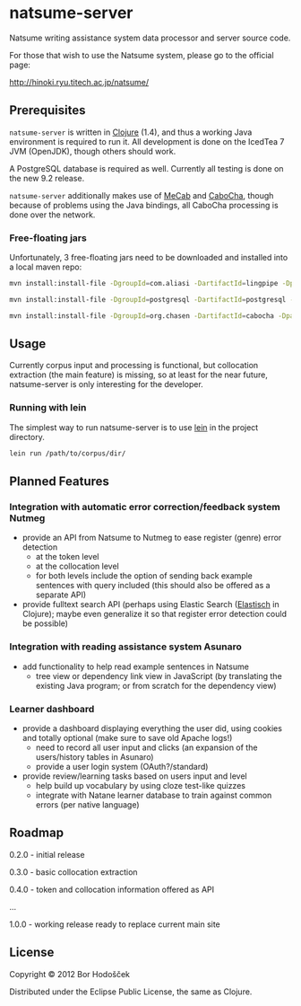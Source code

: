 # natsume-server

Natsume writing assistance system data processor and server source code.

For those that wish to use the Natsume system, please go to the official page:

<http://hinoki.ryu.titech.ac.jp/natsume/>

## Prerequisites

`natsume-server` is written in [Clojure](http://clojure.org/) (1.4), and thus a working Java environment is required to run it.
All development is done on the IcedTea 7 JVM (OpenJDK), though others should work.

A PostgreSQL database is required as well.
Currently all testing is done on the new 9.2 release.

`natsume-server` additionally makes use of [MeCab](http://code.google.com/p/mecab/) and [CaboCha](https://code.google.com/p/cabocha/), though because of problems using the Java bindings, all CaboCha processing is done over the network.

### Free-floating jars

Unfortunately, 3 free-floating jars need to be downloaded and installed into a local maven repo:

```bash
mvn install:install-file -DgroupId=com.aliasi -DartifactId=lingpipe -Dpackaging=jar -Dversion=4.1.0 -Dfile=lingpipe-4.1.0.jar -DgeneratePom=true
```

```bash
mvn install:install-file -DgroupId=postgresql -DartifactId=postgresql -Dpackaging=jar -Dversion=9.2-1002.jdbc4 -Dfile=postgresql-9.2-1002.jdbc4.jar -DgeneratePom=true
```

```bash
mvn install:install-file -DgroupId=org.chasen -DartifactId=cabocha -Dpackaging=jar -Dversion=0.66 -Dfile=/usr/share/java/cabocha/CaboCha.jar -DgeneratePom=true
```

## Usage

Currently corpus input and processing is functional, but collocation extraction (the main feature) is missing, so at least for the near future, natsume-server is only interesting for the developer.

### Running with lein

The simplest way to run natsume-server is to use [lein](https://github.com/technomancy/leiningen) in the project directory.

```bash
lein run /path/to/corpus/dir/
```

## Planned Features

### Integration with automatic error correction/feedback system Nutmeg

- provide an API from Natsume to Nutmeg to ease register (genre) error detection
    - at the token level
    - at the collocation level
    - for both levels include the option of sending back example sentences with query included (this should also be offered as a separate API)
- provide fulltext search API (perhaps using Elastic Search ([Elastisch](https://github.com/clojurewerkz/elastisch) in Clojure); maybe even generalize it so that register error detection could be possible)

### Integration with reading assistance system Asunaro

- add functionality to help read example sentences in Natsume
    - tree view or dependency link view in JavaScript (by translating the existing Java program; or from scratch for the dependency view)

### Learner dashboard

- provide a dashboard displaying everything the user did, using cookies and totally optional (make sure to save old Apache logs!)
    - need to record all user input and clicks (an expansion of the users/history tables in Asunaro)
    - provide a user login system (OAuth?/standard)
- provide review/learning tasks based on users input and level
    - help build up vocabulary by using cloze test-like quizzes
    - integrate with Natane learner database to train against common errors (per native language)

## Roadmap

0.2.0 - initial release

0.3.0 - basic collocation extraction

0.4.0 - token and collocation information offered as API

...

1.0.0 - working release ready to replace current main site

## License

Copyright © 2012 Bor Hodošček

Distributed under the Eclipse Public License, the same as Clojure.
